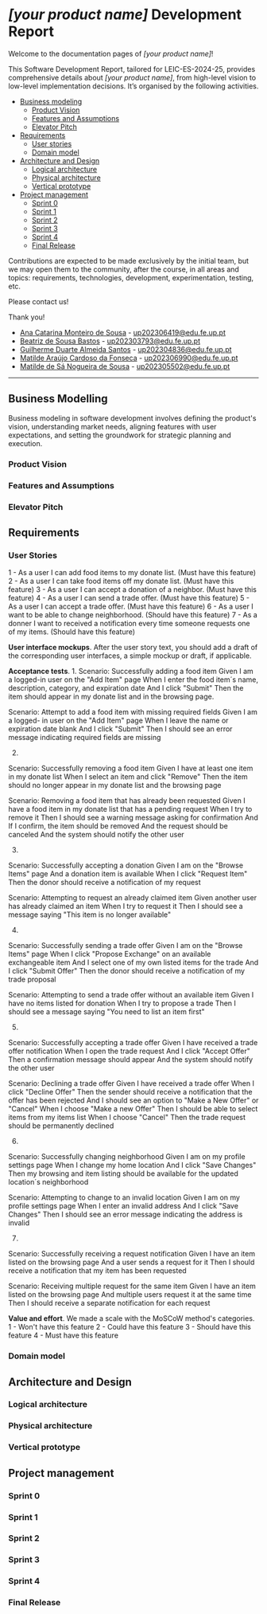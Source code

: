 # _[your product name]_ Development Report

Welcome to the documentation pages of _[your product name]_!

This Software Development Report, tailored for LEIC-ES-2024-25, provides comprehensive details about _[your product name]_, from high-level vision to low-level implementation decisions. It’s organised by the following activities. 

* [Business modeling](#Business-Modelling) 
  * [Product Vision](#Product-Vision)
  * [Features and Assumptions](#Features-and-Assumptions)
  * [Elevator Pitch](#Elevator-pitch)
* [Requirements](#Requirements)
  * [User stories](#User-stories)
  * [Domain model](#Domain-model)
* [Architecture and Design](#Architecture-And-Design)
  * [Logical architecture](#Logical-Architecture)
  * [Physical architecture](#Physical-Architecture)
  * [Vertical prototype](#Vertical-Prototype)
* [Project management](#Project-Management)
  * [Sprint 0](#Sprint-0)
  * [Sprint 1](#Sprint-1)
  * [Sprint 2](#Sprint-2)
  * [Sprint 3](#Sprint-3)
  * [Sprint 4](#Sprint-4)
  * [Final Release](#Final-Release)

Contributions are expected to be made exclusively by the initial team, but we may open them to the community, after the course, in all areas and topics: requirements, technologies, development, experimentation, testing, etc.

Please contact us!

Thank you!

* [Ana Catarina Monteiro de Sousa](https://sigarra.up.pt/feup/pt/fest_geral.cursos_list?pv_num_unico=202306419)    - up202306419@edu.fe.up.pt
* [Beatriz de Sousa Bastos](https://sigarra.up.pt/feup/pt/fest_geral.cursos_list?pv_num_unico=202303793)           - up202303793@edu.fe.up.pt
* [Guilherme Duarte Almeida Santos](https://sigarra.up.pt/feup/pt/fest_geral.cursos_list?pv_num_unico=202304836)   - up202304836@edu.fe.up.pt
* [Matilde Araújo Cardoso da Fonseca](https://sigarra.up.pt/feup/pt/fest_geral.cursos_list?pv_num_unico=202306990) - up202306990@edu.fe.up.pt
* [Matilde de Sá Nogueira de Sousa](https://sigarra.up.pt/feup/pt/fest_geral.cursos_list?pv_num_unico=202305502)   - up202305502@edu.fe.up.pt

---
## Business Modelling

Business modeling in software development involves defining the product's vision, understanding market needs, aligning features with user expectations, and setting the groundwork for strategic planning and execution.

### Product Vision

<!-- 
Start by defining a clear and concise vision for your app, to help members of the team, contributors, and users into focusing their often disparate views into a concise, visual, and short textual form. 

The vision should provide a "high concept" of the product for marketers, developers, and managers.

A product vision describes the essential of the product and sets the direction to where a product is headed, and what the product will deliver in the future. 

**We favor a catchy and concise statement, ideally one sentence.**

We suggest you use the product vision template described in the following link:
* [How To Create A Convincing Product Vision To Guide Your Team, by uxstudioteam.com](https://uxstudioteam.com/ux-blog/product-vision/)

To learn more about how to write a good product vision, please see:
* [Vision, by scrumbook.org](http://scrumbook.org/value-stream/vision.html)
* [Product Management: Product Vision, by ProductPlan](https://www.productplan.com/glossary/product-vision/)
* [How to write a vision, by dummies.com](https://www.dummies.com/business/marketing/branding/how-to-write-vision-and-mission-statements-for-your-brand/)
* [20 Inspiring Vision Statement Examples (2019 Updated), by lifehack.org](https://www.lifehack.org/articles/work/20-sample-vision-statement-for-the-new-startup.html)
-->


### Features and Assumptions
<!-- 
Indicate an  initial/tentative list of high-level features - high-level capabilities or desired services of the system that are necessary to deliver benefits to the users.
 - Feature XPTO - a few words to briefly describe the feature
 - Feature ABCD - ...
...

Optionally, indicate an initial/tentative list of assumptions that you are doing about the app and dependencies of the app to other systems.
-->

### Elevator Pitch
<!-- 
Draft a small text to help you quickly introduce and describe your product in a short time (lift travel time ~90 seconds) and a few words (~800 characters), a technique usually known as elevator pitch.

Take a look at the following links to learn some techniques:
* [Crafting an Elevator Pitch](https://www.mindtools.com/pages/article/elevator-pitch.htm)
* [The Best Elevator Pitch Examples, Templates, and Tactics - A Guide to Writing an Unforgettable Elevator Speech, by strategypeak.com](https://strategypeak.com/elevator-pitch-examples/)
* [Top 7 Killer Elevator Pitch Examples, by toggl.com](https://blog.toggl.com/elevator-pitch-examples/)
-->

## Requirements

### User Stories

1 - As a user I can add food items to my donate list. (Must have this feature)
2 - As a user I can take food items off my donate list. (Must have this feature)
3 - As a user I can accept a donation of a neighbor. (Must have this feature)
4 - As a user I can send a trade offer. (Must have this feature)
5 - As a user I can accept a trade offer. (Must have this feature)
6 - As a user I want to be able to change neighborhood. (Should have this feature)
7 - As a donner I want to received a notification every time someone requests one of my items. (Should have this feature)

**User interface mockups**.
After the user story text, you should add a draft of the corresponding user interfaces, a simple mockup or draft, if applicable.

**Acceptance tests**.
1.
Scenario: Successfully adding a food item 
Given I am a logged-in user on the "Add Item" page
When I enter the food item´s name, description, category, and expiration date
And I click "Submit"
Then the item should appear in my donate list and in the browsing page.

Scenario: Attempt to add a food item with missing required fields
Given I am a logged- in user on the "Add Item" page
When I leave the name or expiration date blank
And I click "Submit"
Then I should see an error message indicating required fields are missing

2.
Scenario: Successfully removing a food item
Given I have at least one item in my donate list
When I select an item and click "Remove"
Then the item should no longer appear in my donate list and the browsing page

Scenario: Removing a food item that has already been requested
Given I have a food item in my donate list that has a pending request
When I try to remove it
Then I should see a warning message asking for confirmation
And If I confirm, the item should be removed 
And the request should be canceled
And the system should notify the other user

3.
Scenario: Successfully accepting a donation
Given I am on the "Browse Items" page
And a donation item is available
When I click "Request Item"
Then the donor should receive a notification of my request

Scenario: Attempting to request an already claimed item
Given another user has already claimed an item
When I try to request it
Then I should see a message saying "This item is no longer available"

4.
Scenario: Successfully sending a trade offer
Given I am on the "Browse Items" page
When I click "Propose Exchange" on an available exchangeable item
And I select one of my own listed items for the trade
And I click "Submit Offer"
Then the donor should receive a notification of my trade proposal

Scenario: Attempting to send a trade offer without an available item
Given I have no items listed for donation
When I try to propose a trade
Then I should see a message saying "You need to list an item first"

5.
Scenario: Successfully accepting a trade offer
Given I have received a trade offer notification
When I open the trade request
And I click "Accept Offer"
Then a confirmation message should appear
And the system should notify the other user

Scenario: Declining a trade offer
Given I have received a trade offer
When I click "Decline Offer"
Then the sender should receive a notification that the offer has been rejected
And I should see an option to "Make a New Offer" or "Cancel"
When I choose "Make a new Offer"
Then I should be able to select items from my items list
When I choose "Cancel"
Then the trade request should be permanently declined

6.
Scenario: Successfully changing neighborhood
Given I am on my profile settings page
When I change my home location
And I click "Save Changes"
Then my browsing and item listing should be available for the updated location´s neighborhood

Scenario: Attempting to change to an invalid location
Given I am on my profile settings page
When I enter an invalid address
And I click "Save Changes"
Then I should see an error message indicating the address is invalid

7.
Scenario: Successfully receiving a request notification
Given I have an item listed on the browsing page
And a user sends a request for it
Then I should receive a notification that my item has been requested

Scenario: Receiving multiple request for the same item
Given I have an item listed on the browsing page
And multiple users request it at the same time
Then I should receive a separate notification for each request



**Value and effort**.
We made a scale with the MoSCoW method's categories. 
1 - Won't have this feature
2 - Could have this feature
3 - Should have this feature
4 - Must have this feature

### Domain model

<!-- 
To better understand the context of the software system, it is useful to have a simple UML class diagram with all and only the key concepts (names, attributes) and relationships involved of the problem domain addressed by your app. 
Also provide a short textual description of each concept (domain class). 

Example:
 <p align="center" justify="center">
  <img src="https://github.com/FEUP-LEIC-ES-2022-23/templates/blob/main/images/DomainModel.png"/>
</p>
-->


## Architecture and Design
<!--
The architecture of a software system encompasses the set of key decisions about its organization. 

A well written architecture document is brief and reduces the amount of time it takes new programmers to a project to understand the code to feel able to make modifications and enhancements.

To document the architecture requires describing the decomposition of the system in their parts (high-level components) and the key behaviors and collaborations between them. 

In this section you should start by briefly describing the components of the project and their interrelations. You should describe how you solved typical problems you may have encountered, pointing to well-known architectural and design patterns, if applicable.
-->


### Logical architecture
<!--
The purpose of this subsection is to document the high-level logical structure of the code (Logical View), using a UML diagram with logical packages, without the worry of allocating to components, processes or machines.

It can be beneficial to present the system in a horizontal decomposition, defining layers and implementation concepts, such as the user interface, business logic and concepts.

Example of _UML package diagram_ showing a _logical view_ of the Eletronic Ticketing System (to be accompanied by a short description of each package):

![LogicalView](https://user-images.githubusercontent.com/9655877/160585416-b1278ad7-18d7-463c-b8c6-afa4f7ac7639.png)
-->


### Physical architecture
<!--
The goal of this subsection is to document the high-level physical structure of the software system (machines, connections, software components installed, and their dependencies) using UML deployment diagrams (Deployment View) or component diagrams (Implementation View), separate or integrated, showing the physical structure of the system.

It should describe also the technologies considered and justify the selections made. Examples of technologies relevant for ESOF are, for example, frameworks for mobile applications (such as Flutter).

Example of _UML deployment diagram_ showing a _deployment view_ of the Eletronic Ticketing System (please notice that, instead of software components, one should represent their physical/executable manifestations for deployment, called artifacts in UML; the diagram should be accompanied by a short description of each node and artifact):

![DeploymentView](https://user-images.githubusercontent.com/9655877/160592491-20e85af9-0758-4e1e-a704-0db1be3ee65d.png)
-->


### Vertical prototype
<!--
To help on validating all the architectural, design and technological decisions made, we usually implement a vertical prototype, a thin vertical slice of the system integrating as much technologies we can.

In this subsection please describe which feature, or part of it, you have implemented, and how, together with a snapshot of the user interface, if applicable.

At this phase, instead of a complete user story, you can simply implement a small part of a feature that demonstrates thay you can use the technology, for example, show a screen with the app credits (name and authors).
-->

## Project management
<!--
Software project management is the art and science of planning and leading software projects, in which software projects are planned, implemented, monitored and controlled.

In the context of ESOF, we recommend each team to adopt a set of project management practices and tools capable of registering tasks, assigning tasks to team members, adding estimations to tasks, monitor tasks progress, and therefore being able to track their projects.

Common practices of managing agile software development with Scrum are: backlog management, release management, estimation, Sprint planning, Sprint development, acceptance tests, and Sprint retrospectives.

You can find below information and references related with the project management: 

* Backlog management: Product backlog and Sprint backlog in a [Github Projects board](https://github.com/orgs/FEUP-LEIC-ES-2023-24/projects/64);
* Release management: [v0](#), v1, v2, v3, ...;
* Sprint planning and retrospectives: 
  * plans: screenshots of Github Projects board at begin and end of each Sprint;
  * retrospectives: meeting notes in a document in the repository, addressing the following questions:
    * Did well: things we did well and should continue;
    * Do differently: things we should do differently and how;
    * Puzzles: things we don’t know yet if they are right or wrong… 
    * list of a few improvements to implement next Sprint;

-->

### Sprint 0

### Sprint 1

### Sprint 2

### Sprint 3

### Sprint 4

### Final Release



